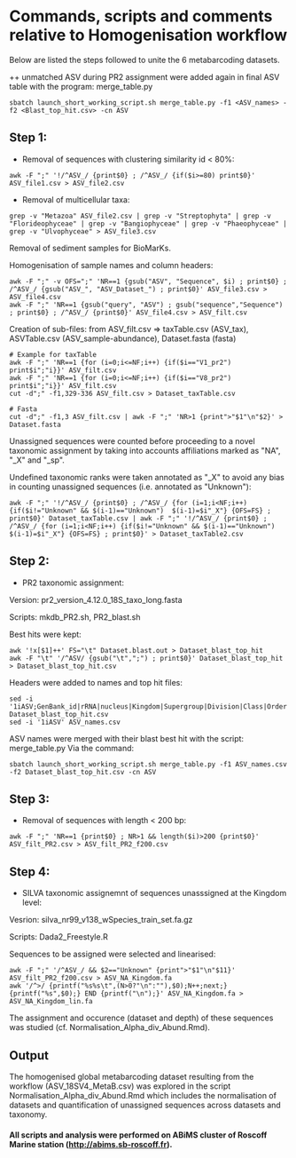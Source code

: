 # Commands, scripts and comments relative to Homogenisation workflow

Below are listed the steps followed to unite the 6 metabarcoding datasets. 

++ unmatched ASV during PR2 assignment were added again in final ASV table with the program: merge_table.py
```
sbatch launch_short_working_script.sh merge_table.py -f1 <ASV_names> -f2 <Blast_top_hit.csv> -cn ASV
```

## Step 1:
* Removal of sequences with clustering similarity id < 80%:
```
awk -F ";" '!/^ASV_/ {print$0} ; /^ASV_/ {if($i>=80) print$0}' ASV_file1.csv > ASV_file2.csv
```

* Removal of multicellular taxa:
```
grep -v "Metazoa" ASV_file2.csv | grep -v "Streptophyta" | grep -v "Florideophyceae" | grep -v "Bangiophyceae" | grep -v "Phaeophyceae" | grep -v "Ulvophyceae" > ASV_file3.csv
```

Removal of sediment samples for BioMarKs.

Homogenisation of sample names and column headers:
```
awk -F ";" -v OFS=";" 'NR==1 {gsub("ASV", "Sequence", $i) ; print$0} ; /^ASV_/ {gsub("ASV_", "ASV_Dataset_") ; print$0}' ASV_file3.csv > ASV_file4.csv
awk -F ";" 'NR==1 {gsub("query", "ASV") ; gsub("sequence","Sequence") ; print$0} ; /^ASV_/ {print$0}' ASV_file4.csv > ASV_filt.csv
```

Creation of sub-files: from ASV_filt.csv => taxTable.csv (ASV_tax), ASVTable.csv (ASV_sample-abundance), Dataset.fasta (fasta)
```
# Example for taxTable
awk -F ";" 'NR==1 {for (i=0;i<=NF;i++) {if($i=="V1_pr2") print$i";"i}}' ASV_filt.csv
awk -F ";" 'NR==1 {for (i=0;i<=NF;i++) {if($i=="V8_pr2") print$i";"i}}' ASV_filt.csv
cut -d";" -f1,329-336 ASV_filt.csv > Dataset_taxTable.csv

# Fasta
cut -d";" -f1,3 ASV_filt.csv | awk -F ";" 'NR>1 {print">"$1"\n"$2}' > Dataset.fasta
```

Unassigned sequences were counted before proceeding to a novel taxonomic assignment by taking into accounts affiliations marked as "NA", "_X" and "_sp".

Undefined taxonomic ranks were taken annotated as "_X" to avoid any bias in counting unassigned sequences (i.e. annotated as "Unknown"): 
```
awk -F ";" '!/^ASV_/ {print$0} ; /^ASV_/ {for (i=1;i<NF;i++) {if($i!="Unknown" && $(i-1)=="Unknown")  $(i-1)=$i"_X"} {OFS=FS} ; print$0}' Dataset_taxTable.csv | awk -F ";" '!/^ASV_/ {print$0} ; /^ASV_/ {for (i=1;i<NF;i++) {if($i!="Unknown" && $(i-1)=="Unknown")  $(i-1)=$i"_X"} {OFS=FS} ; print$0}' > Dataset_taxTable2.csv
```

## Step 2:
* PR2 taxonomic assignment:

Version: pr2_version_4.12.0_18S_taxo_long.fasta

Scripts: mkdb_PR2.sh, PR2_blast.sh

Best hits were kept: 
```
awk '!x[$1]++' FS="\t" Dataset.blast.out > Dataset_blast_top_hit
awk -F "\t" '/^ASV/ {gsub("\t",";") ; print$0}' Dataset_blast_top_hit > Dataset_blast_top_hit.csv
```

Headers were added to names and top hit files:
```
sed -i '1iASV;GenBank_id|rRNA|nucleus|Kingdom|Supergroup|Division|Class|Order|Family|Genus|Species' Dataset_blast_top_hit.csv
sed -i '1iASV' ASV_names.csv
```

ASV names were merged with their blast best hit with the script: merge_table.py
Via the command:
```
sbatch launch_short_working_script.sh merge_table.py -f1 ASV_names.csv -f2 Dataset_blast_top_hit.csv -cn ASV
```


## Step 3:
* Removal of sequences with length < 200 bp:
```
awk -F ";" 'NR==1 {print$0} ; NR>1 && length($i)>200 {print$0}' ASV_filt_PR2.csv > ASV_filt_PR2_f200.csv
```

## Step 4:
* SILVA taxonomic assignemnt of sequences unasssigned at the Kingdom level:

Vesrion: silva_nr99_v138_wSpecies_train_set.fa.gz

Scripts: Dada2_Freestyle.R

Sequences to be assigned were selected and linearised:
```
awk -F ";" '/^ASV_/ && $2=="Unknown" {print">"$1"\n"$11}' ASV_filt_PR2_f200.csv > ASV_NA_Kingdom.fa
awk '/^>/ {printf("%s%s\t",(N>0?"\n":""),$0);N++;next;} {printf("%s",$0);} END {printf("\n");}' ASV_NA_Kingdom.fa > ASV_NA_Kingdom_lin.fa
```

The assignment and occurence (dataset and depth) of these sequences was studied (cf. Normalisation_Alpha_div_Abund.Rmd).

## Output
The homogenised global metabarcoding dataset resulting from the workflow (ASV_18SV4_MetaB.csv) was explored in the script Normalisation_Alpha_div_Abund.Rmd which includes the normalisation of datasets and quantification of unassigned sequences across datasets and taxonomy.

#### All scripts and analysis were performed on ABiMS cluster of Roscoff Marine station (http://abims.sb-roscoff.fr).
